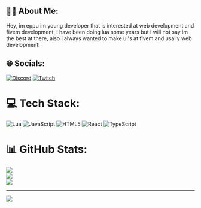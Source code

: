 

## 🧑‍💻 About Me: 
Hey, im eppu im young developer that is interested at web development and fivem development, i have been doing lua some years but i will not say im the best at there, also i always wanted to make ui's at fivem and usally web development!


## 🌐 Socials:
[![Discord](https://img.shields.io/badge/Discord-%237289DA.svg?logo=discord&logoColor=white)](https://discord.gg/https://discord.gg/R34NSUhGUV) [![Twitch](https://img.shields.io/badge/Twitch-%239146FF.svg?logo=Twitch&logoColor=white)](https://twitch.tv/eppuval) 

# 💻 Tech Stack:
![Lua](https://img.shields.io/badge/lua-%232C2D72.svg?style=for-the-badge&logo=lua&logoColor=white) ![JavaScript](https://img.shields.io/badge/javascript-%23323330.svg?style=for-the-badge&logo=javascript&logoColor=%23F7DF1E) ![HTML5](https://img.shields.io/badge/html5-%23E34F26.svg?style=for-the-badge&logo=html5&logoColor=white) ![React](https://img.shields.io/badge/react-%2320232a.svg?style=for-the-badge&logo=react&logoColor=%2361DAFB) ![TypeScript](https://img.shields.io/badge/typescript-%23007ACC.svg?style=for-the-badge&logo=typescript&logoColor=white)
# 📊 GitHub Stats:
![](https://github-readme-stats.vercel.app/api?username=EppuDevelopment&theme=blue_navy&hide_border=false&include_all_commits=false&count_private=false)<br/>
![](https://github-readme-streak-stats.herokuapp.com/?user=EppuDevelopment&theme=blue_navy&hide_border=false)<br/>
![](https://github-readme-stats.vercel.app/api/top-langs/?username=EppuDevelopment&theme=blue_navy&hide_border=false&include_all_commits=false&count_private=false&layout=compact)

---
[![](https://visitcount.itsvg.in/api?id=EppuDevelopment&icon=5&color=1)](https://visitcount.itsvg.in)

<!-- Proudly created with GPRM ( https://gprm.itsvg.in ) -->

